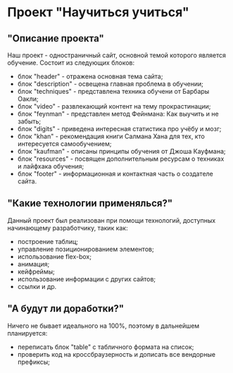 # Проект "Научиться учиться"

## "Описание проекта"

Наш проект - одностраничный сайт, основной темой которого является обучение.
Состоит из следующих блоков:
  * блок "header" - отражена основная тема сайта;
  * блок "description" - освещена главная проблема в обучении;
  * блок "techniques" - представлена техника обучени от Барбары Оакли;
  * блок "video" - развлекающий контент на тему прокрастинации;
  * блок "feynman" - представлен метод Фейнмана: Как выучить и не забыть;
  * блок "digits" - приведена интересная статистика про учёбу и мозг;
  * блок "khan" - рекомендация книги Салмана Хана для тех, кто интересуется самообучением;
  * блок "kaufman" - описаны принципы обучения от Джоша Кауфмана;
  * блок "resources" - посвящен дополнительным ресурсам о техниках и лайфхака обучения;
  * блок "footer" - информационная и контактная часть о создателе сайта.

## "Какие технологии применялься?"

Данный проект был реализован при помощи технологий, доступных начинающему разработчику, такик как:
  * построение таблиц;
  * управление позиционированием элементов;
  * использование flex-box;
  * анимация;
  * кейфреймы;
  * использование информации с других сайтов;
  * ссылки и др.

## "А будут ли доработки?"

Ничего не бывает идеального на 100%, поэтому в дальнейшем планируется:
  * переписать блок "table" с табличного формата на список;
  * проверить код на кроссбраузерность и дописать все вендорные префиксы;
